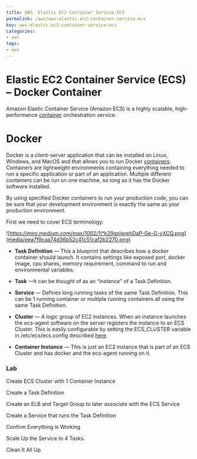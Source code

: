 ```yaml
---
title: AWS- Elastic EC2 Container Service-ECS
permalink: /aws/aws-elastic-ec2-container-service-ecs
key: aws-elastic-ec2-container-service-ecs
categories:
- aws
tags:
- aws
---
```



Elastic EC2 Container Service (ECS) – Docker Container 
=======================================================

Amazon Elastic Container Service (Amazon ECS) is a highly scalable,
high-performance [container](https://www.edureka.co/blog/what-is-docker-container) orchestration
service.

Docker 
=======

Docker is a client-server application that can be installed on Linux, Windows,
and MacOS and that allows you to run
Docker [containers](https://en.wikipedia.org/wiki/Operating-system-level_virtualization).
Containers are lightweight environments containing everything needed to run a
specific application or part of an application. Multiple different containers
can be run on one machine, so long as it has the Docker software installed.

By using specified Docker containers to run your production code, you can be
sure that your development environment is exactly the same as your production
environment.

First we need to cover ECS terminology:

![https://miro.medium.com/max/1002/1\*k29gxIwwhDaP-Ge-G-yXCQ.png](media/eea7f9caa74d36b52c41c51caf2b2270.png)

-   **Task Definition** — This a blueprint that describes how a docker container
    should launch. It contains settings like exposed port, docker image, cpu
    shares, memory requirement, command to run and environmental variables.

-   **Task** —It can be thought of as an “instance" of a Task Definition.

-   **Service** — Defines long running tasks of the same Task Definition. This
    can be 1 running container or multiple running containers all using the same
    Task Definition.

-   **Cluster** — A logic group of EC2 instances. When an instance launches the
    ecs-agent software on the server registers the instance to an ECS Cluster.
    This is easily configurable by setting the ECS_CLUSTER variable in
    /etc/ecs/ecs.config
    described [here](http://docs.aws.amazon.com/AmazonECS/latest/developerguide/launch_container_instance.html).

-   **Container Instance** — This is just an EC2 instance that is part of an ECS
    Cluster and has docker and the ecs-agent running on it.

### Lab

Create ECS Cluster with 1 Container Instance

Create a Task Definition

Create an ELB and Target Group to later associate with the ECS Service

Create a Service that runs the Task Definition

Confirm Everything is Working

Scale Up the Service to 4 Tasks.

Clean It All Up

